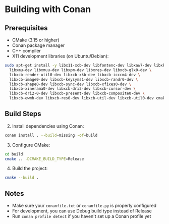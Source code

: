 # Building with Conan

## Prerequisites
- CMake (3.15 or higher)
- Conan package manager
- C++ compiler
- X11 development libraries (on Ubuntu/Debian):
```bash
sudo apt-get install -y libx11-xcb-dev libfontenc-dev libxaw7-dev libxkbfile-dev \
  libxmu-dev libxmuu-dev libxpm-dev libxres-dev libxcb-glx0-dev \
  libxcb-render-util0-dev libxcb-xkb-dev libxcb-icccm4-dev \
  libxcb-image0-dev libxcb-keysyms1-dev libxcb-randr0-dev \
  libxcb-shape0-dev libxcb-sync-dev libxcb-xfixes0-dev \
  libxcb-xinerama0-dev libxcb-dri3-dev libxcb-cursor-dev \
  libxcb-dri2-0-dev libxcb-present-dev libxcb-composite0-dev \
  libxcb-ewmh-dev libxcb-res0-dev libxcb-util-dev libxcb-util0-dev cmake
```

## Build Steps

2. Install dependencies using Conan:
```bash
conan install . --build=missing -of=build
```

3. Configure CMake:
```bash
cd build
cmake .. -DCMAKE_BUILD_TYPE=Release
```

4. Build the project:
```bash
cmake --build .
```

## Notes
- Make sure your `conanfile.txt` or `conanfile.py` is properly configured
- For development, you can use Debug build type instead of Release
- Run `conan profile detect` if you haven't set up a Conan profile yet